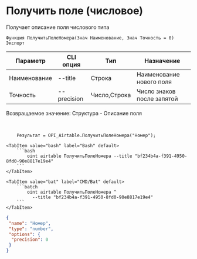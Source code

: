 ﻿---
sidebar_position: 4
---

# Получить поле (числовое)
 Получает описание поля числового типа



`Функция ПолучитьПолеНомера(Знач Наименование, Знач Точность = 0) Экспорт`

  | Параметр | CLI опция | Тип | Назначение |
  |-|-|-|-|
  | Наименование | --title | Строка | Наименование нового поля |
  | Точность | --precision | Число,Строка | Число знаков после запятой |

  
  Возвращаемое значение:   Структура -  Описание поля

<br/>




```bsl title="Пример кода"
    Результат = OPI_Airtable.ПолучитьПолеНомера("Номер");
```
    

 <Tabs>
  
    <TabItem value="bash" label="Bash" default>
        ```bash
            oint airtable ПолучитьПолеНомера --title "bf234b4a-f391-4950-8fd0-90e8817e19e4"
        ```
    </TabItem>
  
    <TabItem value="bat" label="CMD/Bat" default>
        ```batch
            oint airtable ПолучитьПолеНомера ^
              --title "bf234b4a-f391-4950-8fd0-90e8817e19e4"
        ```
    </TabItem>
</Tabs>


```json title="Результат"
{
 "name": "Номер",
 "type": "number",
 "options": {
  "precision": 0
 }
}
```
